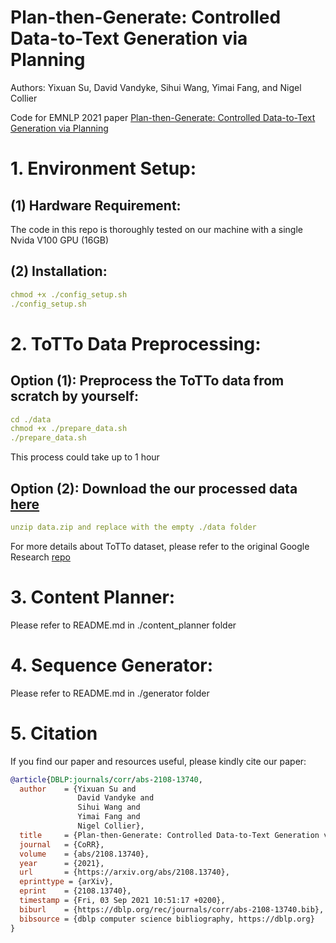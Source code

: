 # Plan-then-Generate: Controlled Data-to-Text Generation via Planning
Authors: Yixuan Su, David Vandyke, Sihui Wang, Yimai Fang, and Nigel Collier

Code for EMNLP 2021 paper [Plan-then-Generate: Controlled Data-to-Text Generation via Planning](https://arxiv.org/abs/2108.13740)

# 1. Environment Setup:
## (1) Hardware Requirement:
The code in this repo is thoroughly tested on our machine with a single Nvida V100 GPU (16GB)
## (2) Installation:
```yaml
chmod +x ./config_setup.sh
./config_setup.sh
```
# 2. ToTTo Data Preprocessing:
## Option (1): Preprocess the ToTTo data from scratch by yourself:
```yaml
cd ./data
chmod +x ./prepare_data.sh
./prepare_data.sh
```
This process could take up to 1 hour

## Option (2): Download the our processed data [here](https://drive.google.com/file/d/1YBGwo0atBmaCOhlu0v0yz21ixNALwF8v/view?usp=sharing)
```yaml
unzip data.zip and replace with the empty ./data folder
```
For more details about ToTTo dataset, please refer to the original Google Research [repo](https://github.com/google-research-datasets/ToTTo)

# 3. Content Planner:
Please refer to README.md in ./content_planner folder

# 4. Sequence Generator:
Please refer to README.md in ./generator folder

# 5. Citation
If you find our paper and resources useful, please kindly cite our paper:

```bibtex
@article{DBLP:journals/corr/abs-2108-13740,
  author    = {Yixuan Su and
               David Vandyke and
               Sihui Wang and
               Yimai Fang and
               Nigel Collier},
  title     = {Plan-then-Generate: Controlled Data-to-Text Generation via Planning},
  journal   = {CoRR},
  volume    = {abs/2108.13740},
  year      = {2021},
  url       = {https://arxiv.org/abs/2108.13740},
  eprinttype = {arXiv},
  eprint    = {2108.13740},
  timestamp = {Fri, 03 Sep 2021 10:51:17 +0200},
  biburl    = {https://dblp.org/rec/journals/corr/abs-2108-13740.bib},
  bibsource = {dblp computer science bibliography, https://dblp.org}
}
```
